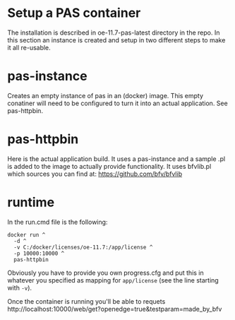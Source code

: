 # Setup a PAS container
The installation is described in oe-11.7-pas-latest directory in the repo.
In this section an instance is created and setup in two different steps to make it all re-usable.

# pas-instance
Creates an empty instance of pas in an (docker) image. This empty conatiner will need to be configured to turn it into an actual application. See pas-httpbin.

# pas-httpbin
Here is the actual application build. It uses a pas-instance and a sample .pl is added to the image to actually provide functionality.
It uses bfvlib.pl which sources you can find at: https://github.com/bfv/bfvlib

# runtime
In the run.cmd file is the following:
```
docker run ^
  -d ^
  -v C:/docker/licenses/oe-11.7:/app/license ^
  -p 10000:10000 ^
  pas-httpbin
```
Obviously you have to provide you own progress.cfg and put this in whatever you specified as mapping for `app/license` (see the line starting with `-v`).

Once the container is running you'll be able to requets http://localhost:10000/web/get?openedge=true&testparam=made_by_bfv
